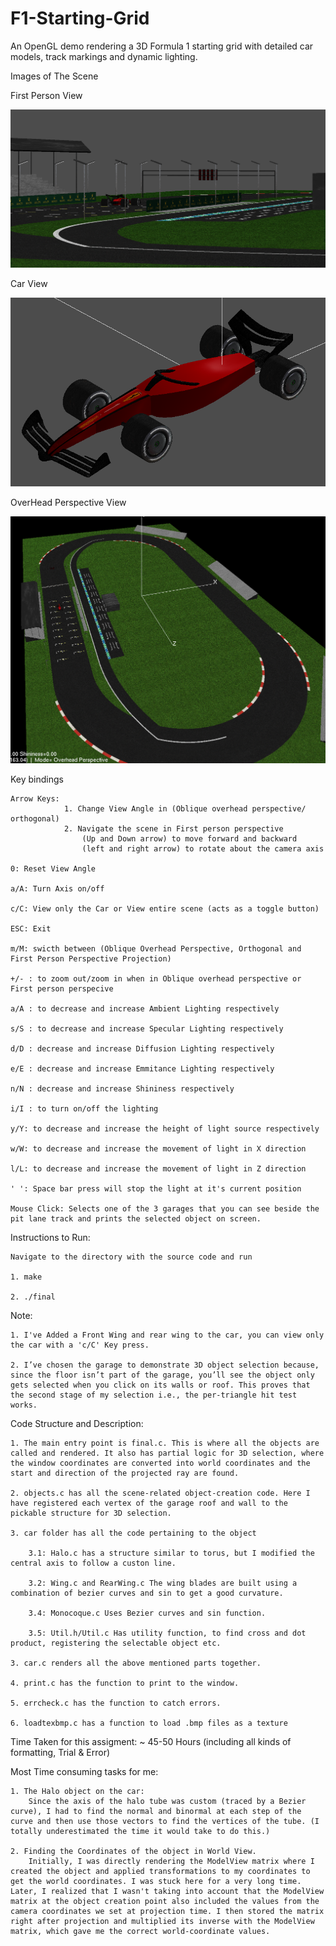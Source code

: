 # F1-Starting-Grid
An OpenGL demo rendering a 3D Formula 1 starting grid with detailed car models, track markings and dynamic lighting.

Images of The Scene

First Person View

![alt text](image-2.png)

Car View

![alt text](image-1.png)

OverHead Perspective View

![alt text](image.png)


Key bindings

    Arrow Keys: 
                1. Change View Angle in (Oblique overhead perspective/ orthogonal) 
                2. Navigate the scene in First person perspective
                    (Up and Down arrow) to move forward and backward
                    (left and right arrow) to rotate about the camera axis
                 
    0: Reset View Angle

    a/A: Turn Axis on/off

    c/C: View only the Car or View entire scene (acts as a toggle button)

    ESC: Exit

    m/M: swicth between (Oblique Overhead Perspective, Orthogonal and First Person Perspective Projection)
  
    +/- : to zoom out/zoom in when in Oblique overhead perspective or First person perspecive

    a/A : to decrease and increase Ambient Lighting respectively

    s/S : to decrease and increase Specular Lighting respectively

    d/D : decrease and increase Diffusion Lighting respectively

    e/E : decrease and increase Emmitance Lighting respectively

    n/N : decrease and increase Shininess respectively

    i/I : to turn on/off the lighting

    y/Y: to decrease and increase the height of light source respectively

    w/W: to decrease and increase the movement of light in X direction

    l/L: to decrease and increase the movement of light in Z direction

    ' ': Space bar press will stop the light at it's current position

    Mouse Click: Selects one of the 3 garages that you can see beside the pit lane track and prints the selected object on screen.

Instructions to Run:

    Navigate to the directory with the source code and run 

    1. make

    2. ./final

Note:

    1. I've Added a Front Wing and rear wing to the car, you can view only the car with a 'c/C' Key press.

    2. I’ve chosen the garage to demonstrate 3D object selection because, since the floor isn’t part of the garage, you’ll see the object only gets selected when you click on its walls or roof. This proves that the second stage of my selection i.e., the per-triangle hit test works.

<!-- Aknowlegments:

    1. The imports were taken from example. Didn't make any modifications as it had all the header files i needed.

    2. ErrCheck(const char*) : void, Taken from  example.

    3. Print(const char* format, ...): void, Taken form  example.

    4. special(int, int, int): void, taken from  example.

    5. reshape(int, int): void, taken from and modified the dim value to fit my View.

    6. LoadTexBMP(const char* ): unsigned int , taken from  example.

    7. I've referred to https://www.geeksforgeeks.org/dsa/cubic-bezier-curve-implementation-in-c/ for Bezier curve concept. What differs from the website, they only implemented for 3 control points. I have created a for loop to work for any number of points.

    8. Tangent equations were taken from this wiki page, https://en.wikipedia.org/wiki/B%C3%A9zier_curve

    9. Most of the fuctions have the basic building blocks inspired from examples

    10. For the per triangle intersection verification for 3D object selection. I've used multiple sources to understand the concept. Since I've lost touch with pointer in C, I took ChatGPT's help to store the vertexs in the structure pickable across different c files(this is the structure that contains all the object information like center id etc.)
    sources: https://www.scratchapixel.com/lessons/3d-basic-rendering/minimal-ray-tracer-rendering-simple-shapes/ray-sphere-intersection.html?utm_source=chatgpt.com, https://www.youtube.com/watch?v=fK1RPmF_zjQ, https://en.wikipedia.org/wiki/M%C3%B6ller%E2%80%93Trumbore_intersection_algorithm?utm_source=chatgpt.com -->


Code Structure and Description:

    1. The main entry point is final.c. This is where all the objects are called and rendered. It also has partial logic for 3D selection, where the window coordinates are converted into world coordinates and the start and direction of the projected ray are found.

    2. objects.c has all the scene-related object-creation code. Here I have registered each vertex of the garage roof and wall to the pickable structure for 3D selection.

    3. car folder has all the code pertaining to the object 

        3.1: Halo.c has a structure similar to torus, but I modified the central axis to follow a custon line.

        3.2: Wing.c and RearWing.c The wing blades are built using a combination of bezier curves and sin to get a good curvature.

        3.4: Monocoque.c Uses Bezier curves and sin function.

        3.5: Util.h/Util.c Has utility function, to find cross and dot product, registering the selectable object etc.

    3. car.c renders all the above mentioned parts together.

    4. print.c has the function to print to the window.

    5. errcheck.c has the function to catch errors.

    6. loadtexbmp.c has a function to load .bmp files as a texture


Time Taken for this assigment: ~ 45-50 Hours (including all kinds of formatting, Trial & Error)

Most Time consuming tasks for me:

    1. The Halo object on the car:
        Since the axis of the halo tube was custom (traced by a Bezier curve), I had to find the normal and binormal at each step of the curve and then use those vectors to find the vertices of the tube. (I totally underestimated the time it would take to do this.)

    2. Finding the Coordinates of the object in World View.
        Initially, I was directly rendering the ModelView matrix where I created the object and applied transformations to my coordinates to get the world coordinates. I was stuck here for a very long time. Later, I realized that I wasn't taking into account that the ModelView matrix at the object creation point also included the values from the camera coordinates we set at projection time. I then stored the matrix right after projection and multiplied its inverse with the ModelView matrix, which gave me the correct world-coordinate values.


